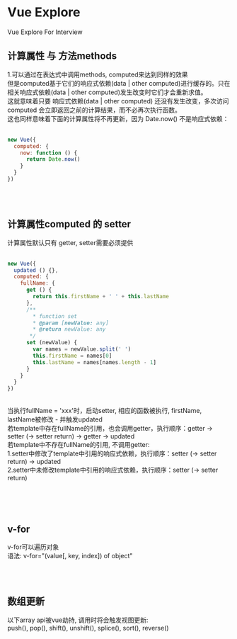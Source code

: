# Vue Explore
Vue Explore For Interview<br>

## 计算属性 与 方法methods
1.可以通过在表达式中调用methods, computed来达到同样的效果<br>
但是computed基于它们的响应式依赖(data | other computed)进行缓存的。只在相关响应式依赖(data | other computed)发生改变时它们才会重新求值。<br>
这就意味着只要 响应式依赖(data | other computed) 还没有发生改变，多次访问 computed 会立即返回之前的计算结果，而不必再次执行函数。<br>
这也同样意味着下面的计算属性将不再更新，因为 Date.now() 不是响应式依赖：<br><br>

``` javascript
new Vue({
  computed: {
    now: function () {
      return Date.now()
    }
  }
})
```
<br><br>

## 计算属性computed 的 setter
计算属性默认只有 getter, setter需要必须提供<br><br>

``` javascript
new Vue({
  updated () {},
  computed: {
    fullName: {
      get () {
        return this.firstName + ' ' + this.lastName
      },
      /**
        * function set
        * @param [newValue: any]
        * @return newValue: any
       */
      set (newValue) {
        var names = newValue.split(' ')
        this.firstName = names[0]
        this.lastName = names[names.length - 1]
      }
    }
  }
})

```
<br>
当执行fullName = 'xxx'时，启动setter, 相应的函数被执行, firstName, lastName被修改 - 并触发updated<br>
若template中存在fullName的引用，也会调用getter，执行顺序：getter -> setter (-> setter return) -> getter -> updated<br>
若template中不存在fullName的引用, 不调用getter:<br>
1.setter中修改了template中引用的响应式依赖，执行顺序：setter (-> setter return) -> updated<br>
2.setter中未修改template中引用的响应式依赖，执行顺序：setter (-> setter return)<br>
<br>

<br><br>

## v-for
v-for可以遍历对象<br>
语法: v-for="(value[, key, index]) of object"

<br><br>

## 数组更新
以下array api被vue劫持, 调用时将会触发视图更新: <br>
push(), pop(), shift(), unshift(), splice(), sort(), reverse()<br>



